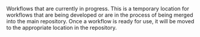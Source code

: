 Workflows that are currently in progress. This is a temporary location for workflows that are being developed or are in the process of being merged into the main repository. Once a workflow is ready for use, it will be moved to the appropriate location in the repository.
